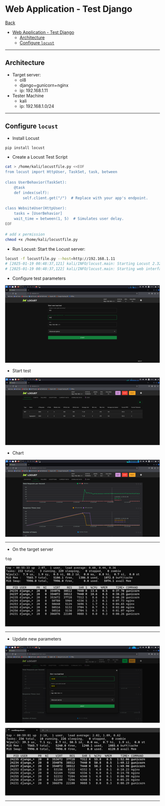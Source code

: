 # Web Application - Test Django

[Back](../../index.md)

- [Web Application - Test Django](#web-application---test-django)
  - [Architecture](#architecture)
  - [Configure `locust`](#configure-locust)

---

## Architecture

- Target server:
  - ol8
  - django+gunicorn+nginx
  - ip: 192.168.1.11
- Tester Machine
  - kali
  - ip: 192.168.1.0/24

---

## Configure `locust`

- Install Locust

```sh
pip install locust
```

- Create a Locust Test Script

```sh
cat > /home/kali/locustfile.py <<EOF
from locust import HttpUser, TaskSet, task, between

class UserBehavior(TaskSet):
    @task
    def index(self):
        self.client.get("/")  # Replace with your app's endpoint.

class WebsiteUser(HttpUser):
    tasks = [UserBehavior]
    wait_time = between(1, 5)  # Simulates user delay.
EOF

# add x permission
chmod +x /home/kali/locustfile.py
```

- Run Locust: Start the Locust server:

```sh
locust -f locustfile.py --host=http://192.168.1.11
# [2025-01-19 00:48:37,121] kali/INFO/locust.main: Starting Locust 2.32.6
# [2025-01-19 00:48:37,122] kali/INFO/locust.main: Starting web interface at http://0.0.0.0:8089

```

- Configure test parameters

![pic](./pic/pic01.png)

- Start test

![pic](./pic/pic02.png)

- Chart

![pic](./pic/pic03.png)

---

- On the target server

```sh
top
```

![pic](./pic/pic04.png)

---

- Update new parameters

![pic](./pic/pic06.png)

![pic](./pic/pic05.png)

---
